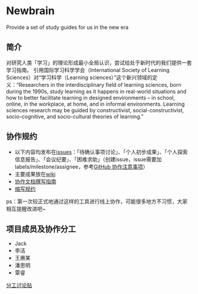 # Newbrain
Provide a set of study guides for us in the new era

## 简介
对研究人类「学习」的理论形成最小全局认识，尝试给处于新时代的我们提供一套学习指南。
引用国际学习科学学会（International Society of Learning Sciences）对“学习科学（Learning sciences）”这个新兴领域的定义：“Researchers in the interdisciplinary field of learning sciences, born during the 1990s, study learning as it happens in real-world situations and how to better facilitate learning in designed environments – in school, online, in the workplace, at home, and in informal environments. Learning sciences research may be guided by constructivist, social-constructivist, socio-cognitive, and socio-cultural theories of learning.”

## 协作规约
- 以下内容均发布在[issues](https://github.com/wisdomqin/newbrain/issues)：「待确认事项讨论」、「个人初步成果」、「个人探索信息报告」、「会议纪要」、「困难求助」（创建issue，issue需要加labels/milestone/assignee，参考[GitHub 协作注意事项](https://ishanshan.im/community/HbGitHubCooperate.html)）
- 主要成果放在[wiki](https://github.com/wisdomqin/newbrain/wiki)
- [协作文档撰写指南](https://github.com/OpenMindClub/Share/wiki/HbDoc)
- [缩写规约](https://github.com/OpenMindClub/Share/wiki/HbShortRule)

ps：第一次较正式地通过这样的工具进行线上协作，可能很多地方不习惯，大家相互提醒改进吧~

## 项目成员及协作分工
- Jack
- 李洁
- 王赓某
- 潘思明
- 覃睿

[分工讨论贴](https://github.com/wisdomqin/newbrain/issues/2)
